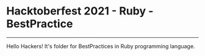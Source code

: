 # Hacktoberfest 2021 - Ruby - BestPractice
___
Hello Hackers! It's folder for BestPractices in Ruby programming language.